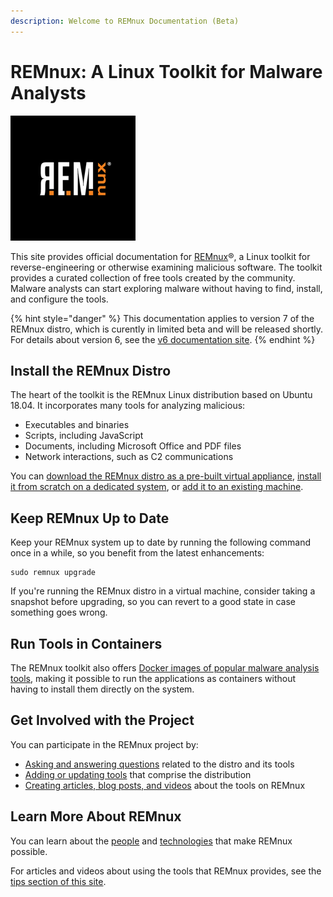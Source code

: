 ```yaml
---
description: Welcome to REMnux Documentation (Beta)
---
```


# REMnux: A Linux Toolkit for Malware Analysts

![](.gitbook/assets/remnux-logo.png)

This site provides official documentation for [REMnux](https://REMnux.org/)®, a Linux toolkit for reverse-engineering or otherwise examining malicious software. The toolkit provides a curated collection of free tools created by the community. Malware analysts can start exploring malware without having to find, install, and configure the tools.

{% hint style="danger" %}
This documentation applies to version 7 of the REMnux distro, which is curently in limited beta and will be released shortly. For details about version 6, see the [v6 documentation site](https://REMnux.org/docs).
{% endhint %}

## Install the REMnux Distro

The heart of the toolkit is the REMnux Linux distribution based on Ubuntu 18.04. It incorporates many tools for analyzing malicious:

* Executables and binaries
* Scripts, including JavaScript
* Documents, including Microsoft Office and PDF files
* Network interactions, such as C2 communications

You can [download the REMnux distro as a pre-built virtual appliance](install-distro/get-virtual-appliance.md), [install it from scratch on a dedicated system](install-distro/install-from-scratch.md), or [add it to an existing machine](install-distro/add-to-existing-system.md).

## Keep REMnux Up to Date

Keep your REMnux system up to date by running the following command once in a while, so you benefit from the latest enhancements:

```text
sudo remnux upgrade
```

If you're running the REMnux distro in a virtual machine, consider taking a snapshot before upgrading, so you can revert to a good state in case something goes wrong.

## Run Tools in Containers <a id="run-in-containers"></a>

The REMnux toolkit also offers [Docker images of popular malware analysis tools](run-tools-in-containers/remnux-containers.md), making it possible to run the applications as containers without having to install them directly on the system.

## Get Involved with the Project

You can participate in the REMnux project by:

* [Asking and answering questions](get-involved/ask-and-answer-questions.md) related to the distro and its tools
* [Adding or updating tools](get-involved/add-or-update-tools/) that comprise the distribution
* [Creating articles, blog posts, and videos](get-involved/write-about-the-tools.md) about the tools on REMnux

## Learn More About REMnux

You can learn about the [people](behind-the-scenes/people.md) and [technologies](behind-the-scenes/technologies/) that make REMnux possible.

For articles and videos about using the tools that REMnux provides, see the [tips section of this site](tips/remnux-config-tips.md).

